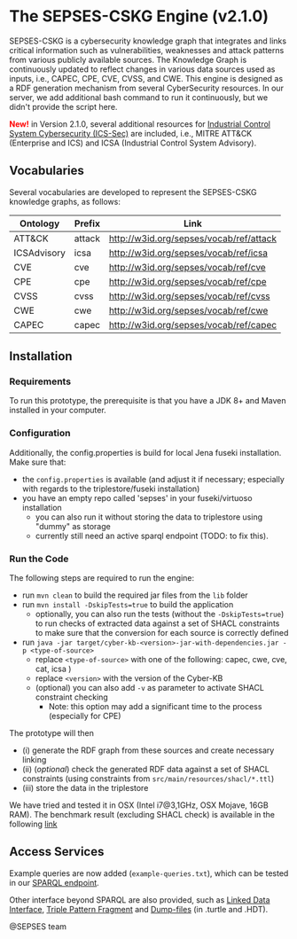 # The SEPSES-CSKG Engine (v2.1.0)

SEPSES-CSKG is a cybersecurity knowledge graph that integrates and links critical information such as vulnerabilities, weaknesses and attack patterns from various publicly available sources. The Knowledge Graph is continuously updated to reflect changes in various data sources used as inputs, i.e., CAPEC, CPE, CVE, CVSS, and CWE. This engine is designed as a RDF generation mechanism from several CyberSecurity resources. In our server, we add additional bash command to run it continuously, but we didn't provide the script here.

<font color="red">**New!**</font> in Version 2.1.0, several additional resources for <u>Industrial Control System Cybersecurity (ICS-Sec)</u> are included, i.e., MITRE ATT&CK (Enterprise and ICS) and ICSA (Industrial Control System Advisory).

## Vocabularies
Several vocabularies are developed to represent the SEPSES-CSKG knowledge graphs, as follows:

| Ontology   | Prefix | Link                                                                                   |
|------------|--------|----------------------------------------------------------------------------------------|
| ATT&CK     | attack | <a href="http://w3id.org/sepses/vocab/ref/attack" target="_blank">http://w3id.org/sepses/vocab/ref/attack</a> |
| ICSAdvisory| icsa   | <a href="http://w3id.org/sepses/vocab/ref/icsa" target="_blank">http://w3id.org/sepses/vocab/ref/icsa</a>     |
| CVE        | cve    | <a href="http://w3id.org/sepses/vocab/ref/cve" target="_blank">http://w3id.org/sepses/vocab/ref/cve</a>         |
| CPE        | cpe    | <a href="http://w3id.org/sepses/vocab/ref/cpe" target="_blank">http://w3id.org/sepses/vocab/ref/cpe</a>         |
| CVSS       | cvss   | <a href="http://w3id.org/sepses/vocab/ref/cvss" target="_blank">http://w3id.org/sepses/vocab/ref/cvss</a>       |
| CWE        | cwe    | <a href="http://w3id.org/sepses/vocab/ref/cwe" target="_blank">http://w3id.org/sepses/vocab/ref/cwe</a>         |
| CAPEC      | capec  | <a href="http://w3id.org/sepses/vocab/ref/capec" target="_blank">http://w3id.org/sepses/vocab/ref/capec</a>     |


## Installation

### Requirements

To run this prototype, the prerequisite is that you have a JDK 8+ and Maven installed in your computer.

### Configuration
Additionally, the config.properties is build for local Jena fuseki installation. Make sure that: 
* the `config.properties` is available (and adjust it if necessary; especially with regards to the triplestore/fuseki installation)
* you have an empty repo called 'sepses' in your fuseki/virtuoso installation
    * you can also run it without storing the data to triplestore using "dummy" as storage
    * currently still need an active sparql endpoint (TODO: to fix this).


### Run the Code

The following steps are required to run the engine: 
* run `mvn clean` to build the required jar files from the `lib` folder
* run `mvn install -DskipTests=true` to build the application
    * optionally, you can also run the tests (without the `-DskipTests=true`) to run checks of extracted data against a set of SHACL constraints to make sure that the conversion for each source is correctly defined
* run `java -jar target/cyber-kb-<version>-jar-with-dependencies.jar -p <type-of-source>` 
    * replace `<type-of-source>` with one of the following: capec, cwe, cve, cat, icsa )
    * replace `<version>` with the version of the Cyber-KB
    * (optional) you can also add `-v` as parameter to activate SHACL constraint checking 
        * Note: this option may add a significant time to the process (especially for CPE)

The prototype will then 
* (i) generate the RDF graph from these sources and create necessary linking
* (ii) (*optional*) check the generated RDF data against a set of SHACL constraints (using constraints from `src/main/resources/shacl/*.ttl`)
* (iii) store the data in the triplestore

We have tried and tested it in OSX (Intel i7@3,1GHz, OSX Mojave, 16GB RAM). 
The benchmark result (excluding SHACL check) is available in the following [link](https://github.com/sepses/cyber-kg-converter/blob/master/doc/benchmark.png)

## Access Services

Example queries are now added (`example-queries.txt`), which can be tested in our [SPARQL endpoint](https://w3id.org/sepses/sparql).

Other interface beyond SPARQL are also provided, such as [Linked Data Interface](https://sepses.ifs.tuwien.ac.at/index.php/cyber-kg/), [Triple Pattern Fragment](http://ldf-server.sepses.ifs.tuwien.ac.at/) and [Dump-files](https://sepses.ifs.tuwien.ac.at/index.php/datasets/)   (in .turtle and .HDT).


@SEPSES team
